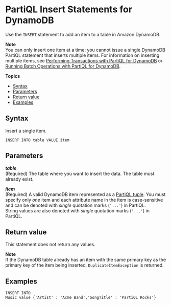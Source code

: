 # PartiQL Insert Statements for DynamoDB<a name="ql-reference.insert"></a>

Use the `INSERT` statement to add an item to a table in Amazon DynamoDB\.

**Note**  
You can only insert one item at a time; you cannot issue a single DynamoDB PartiQL statement that inserts multiple items\. For information on inserting multiple items, see [Performing Transactions with PartiQL for DynamoDB](ql-reference.multiplestatements.transactions.md) or [Running Batch Operations with PartiQL for DynamoDB](ql-reference.multiplestatements.batching.md)\.

**Topics**
+ [Syntax](#ql-reference.insert.syntax)
+ [Parameters](#ql-reference.insert.parameters)
+ [Return value](#ql-reference.insert.return)
+ [Examples](#ql-reference.insert.examples)

## Syntax<a name="ql-reference.insert.syntax"></a>

Insert a single item\.

```
INSERT INTO table VALUE item
```

## Parameters<a name="ql-reference.insert.parameters"></a>

***table***  
\(Required\) The table where you want to insert the data\. The table must already exist\.

***item***  
\(Required\) A valid DynamoDB item represented as a [PartiQL tuple](https://partiql.org/docs.html)\. You must specify only *one* item and each attribute name in the item is case\-sensitive and can be denoted with *single* quotation marks \(`'...'`\) in PartiQL\.  
String values are also denoted with *single* quotation marks \(`'...'`\) in PartiQL\.

## Return value<a name="ql-reference.insert.return"></a>

This statement does not return any values\.

**Note**  
If the DynamoDB table already has an item with the same primary key as the primary key of the item being inserted, `DuplicateItemException` is returned\.

## Examples<a name="ql-reference.insert.examples"></a>

```
INSERT INTO 
Music value {'Artist' : 'Acme Band','SongTitle' : 'PartiQL Rocks'}
```